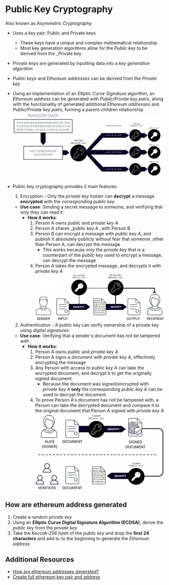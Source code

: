 # Public Key Cryptography

Also known as _Asymmetric Cryptography_

- Uses a key pair: Public and Private keys
    - These keys have a unique and complex mathematical relationship
    - Most key generation algorithms allow for the _Public key_ to be derived from the _Private key
- _Private keys_ are generated by inputting data into a _key generation algorithm_
- _Public keys_ and _Ethereum addresses_ can be derived from the _Private key_
- Using an implementation of an _Elliptic Curve Signature_ algorithm, an _Ethereum address_ can be generated with _Public/Private key pairs_, along with the functionality of generated additional _Ethereum addresses_ and _Public/Private key pairs_, forming a parent-children relationship
![Generating Key Pairs](./images/generating-key-pairs.png)
- Public key cryptography provides 2 main features:

    1. Encryption - Only the _private key holder_ can **decrypt** a message **encrypted** with the _corresponding public key_
    - **Use case**: Sending a secret message to someone, and verifying that only they can read it
        - **How it works**: 
            1. Person A owns _public_ and _private key A_
            2. Person A shares _public key A _with Person B
            3. Person B can encrypt a message with _public key A_, and publish it absolutely publicly without fear that someone ,other than Person A, can decrypt the message
                - This works because only the _private key_ that is a counterpart of the _public key_ used to encrypt a message, can decrypt the message
            4. Person A takes the encrypted message, and decrypts it with _private key A_
            ![Public Key Encryption](./images/public-key-encryption.png)



    2. Authentication - A public key can verify ownership of a private key using _digital signatures_
    - **Use case**: Verifying that a sender's document has not be tampered with
        - **How it works**:
            1. Person A owns _public_ and _private key A_
            2. Person A signs a document with _private key A_, effectively encrypting the message
            3. Any Person with access to _public key A_ can take the encrypted document, and decrypt it to get the originally signed document
                - Because the document was signed/encrypted with _private key A_ **only** the corresponding _public key A_ can be used to decrypt the document
            4. To prove Person A's document has not be tampered with, a Person can take the decrypted document and compare it to the original document that Person A signed with _private key A_
            ![Digital Signatures](./images/digital-signatures.png)

## How are ethereum address generated

1. Create a random _private key_
2. Using an **Elliptic Curve Digital Signature Algorithm (ECDSA)**, derive the _public key_ from the _private key_
3. Take the _Keccak-256 hash_ of the _public key_ and drop the **first 24 characters** and add `0x` to the beginning to generate the _Ethereum address_

## Additional Resources

- [How are ethereum addresses generated?](https://ethereum.stackexchange.com/questions/3542/how-are-ethereum-addresses-generated)
- [Create full ethereum key pair and address](https://kobl.one/blog/create-full-ethereum-keypair-and-address/)